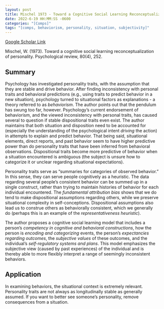 ```yaml
---
layout: post
title: Mischel 1973 - Toward a Cognitive Social Learning Reconceptualization of Personality
date: 2022-6-19 HH:MM:SS -0600
categories: "[Comps]"
tags: "[comps, behaviorism, personality, situation, subjectivity]"
---
```

[Google Scholar Link](https://scholar.google.com/scholar?hl=en&as_sdt=0%2C45&q=Toward+a+cognitive+social+learning+reconceptualization+of+personality&btnG=)

Mischel, W. (1973). Toward a cognitive social learning reconceptualization of personality. Psychological review, 80(4), 252.

## Summary
Psychology has investigated personality traits, with the assumption that they are stable and drive behavior.  After finding inconsistency with personal traits and behavioral predictions (e.g., using traits to predict behavior in a new situation), psychology turned to situational factors as explanations - a theory referred to as _behaviorism_.  The author points out that the pendulum has swung too far, however.  Psychology’s current endorsement of behaviorism, and the viewed inconsistency with personal traits,  has caused several to question if stable dispositional traits even exist.  The author maintains that both situation and disposition need to be accounted for (especially the understanding of the psychological intent _driving_ the action) in attempts to explain and predict behavior.  That being said, situational elements, direct reports,  and past behavior seem to have higher predictive power than do personality traits that have been inferred from behavioral observations.  Dispositional traits become more predictive of behavior when a situation encountered is ambiguous (the subject is unsure how to categorize it or unclear regarding situational expectations).

Personality traits serve as “summaries for categories of observed behavior.” In this sense, they can serve people cognitively as a heuristic.  The data regarding several people’s consistent behavior can be summed up in a single construct, rather than trying to maintain histories of behavior for each individual encountered.  The _fundamental attribution bias_ shows that we do tend to make dispositional assumptions regarding others, while we preserve situational complexity in self-conceptions.  Dispositional assumptions also lead us to construe others as behaviorally consistent, which we generally do (perhaps this is an example of the _representativeness heuristic_).

The author proposes a cognitive social learning model that includes a person’s _competency in cognitive and behavioral constructions_, how the person is _encoding and categorizing_ events, the person’s _expectancies regarding outcomes_, the _subjective values_ of these outcomes, and the individual’s _self-regulatory systems and plans_.  This model emphasizes the subjective view (caused by past experiences) of the individual and is thereby able to more flexibly interpret a range of seemingly inconsistent behaviors.

## Application
In examining behaviors, the situational context is extremely relevant.  Personality traits are not always as longitudinally stable as generally assumed.  If you want to better see someone’s personality, remove consequences from a situation.
